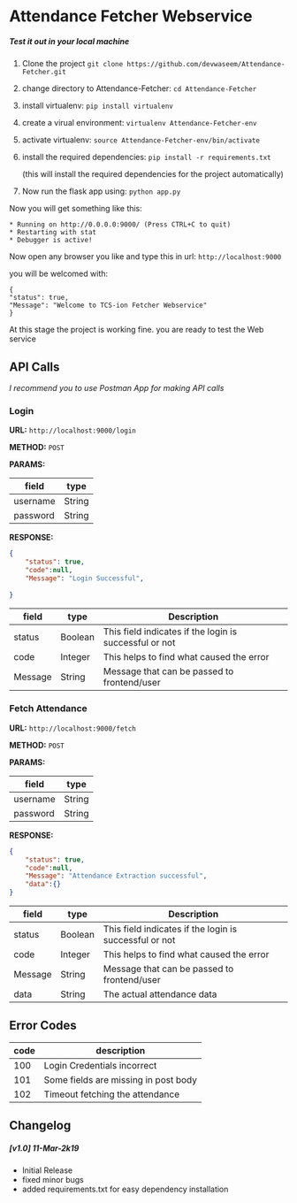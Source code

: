 # Attendance Fetcher Webservice

##### Test it out in your local machine

1. Clone the project
`git clone https://github.com/devwaseem/Attendance-Fetcher.git`

2. change directory to Attendance-Fetcher: 
`cd Attendance-Fetcher`

3. install virtualenv:
`pip install virtualenv`

4. create a virual environment:
 `virtualenv Attendance-Fetcher-env`
 
5. activate virtualenv:
`source Attendance-Fetcher-env/bin/activate`

6. install the required dependencies:
`pip install -r requirements.txt`

	(this will install the required dependencies for the project automatically)

7. Now run the flask app using:
`python app.py`

Now you will get something like this:
```
* Running on http://0.0.0.0:9000/ (Press CTRL+C to quit)
* Restarting with stat
* Debugger is active!
```

Now open any browser you like and type this in url:
`http://localhost:9000`

you will be welcomed with: 
```
{
"status": true, 
"Message": "Welcome to TCS-ion Fetcher Webservice"
}
```

At this stage the project is working fine.
you are ready to test the Web service


## API Calls

_I recommend you to use Postman App for making API calls_


### Login 
**URL:** `http://localhost:9000/login`

**METHOD:** `POST`

**PARAMS:** 

field | type
------------ | -------------
username | String
password | String

**RESPONSE:** 

```json
{
	"status": true,
    "code":null,
    "Message": "Login Successful",
    
}
```

field | type | Description
------------ | ------------- | -------------
status | Boolean | This field indicates if the login is successful or not
code | Integer | This helps to find what caused the error
Message | String | Message that can be passed to frontend/user





### Fetch Attendance 
**URL:** `http://localhost:9000/fetch`

**METHOD:** `POST`

**PARAMS:** 

field | type
------------ | -------------
username | String
password | String

**RESPONSE:** 

```json
{
	"status": true,
    "code":null,
    "Message": "Attendance Extraction successful",
    "data":{}
}
```

field | type | Description
------------ | ------------- | -------------
status | Boolean | This field indicates if the login is successful or not
code | Integer | This helps to find what caused the error
Message | String | Message that can be passed to frontend/user
data | String | The actual attendance data


## Error Codes
code | description
-----|-----
100| Login Credentials incorrect
101| Some fields are missing in post body
102| Timeout fetching the attendance


## Changelog

##### [v1.0] 11-Mar-2k19
- Initial Release
- fixed minor bugs
- added requirements.txt for easy dependency installation

